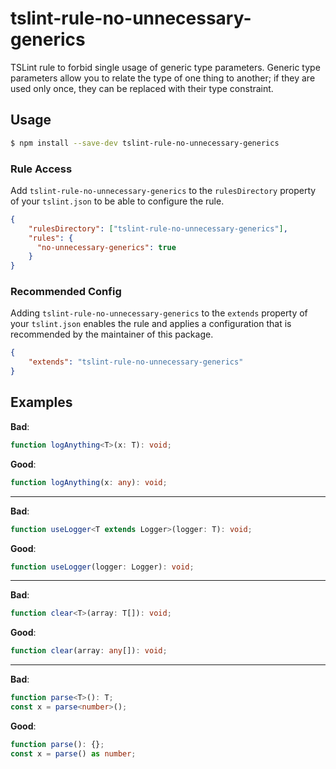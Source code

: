 # tslint-rule-no-unnecessary-generics
TSLint rule to forbid single usage of generic type parameters.
Generic type parameters allow you to relate the type of one thing to another;
if they are used only once, they can be replaced with their type constraint.

## Usage
```bash
$ npm install --save-dev tslint-rule-no-unnecessary-generics
```

### Rule Access
Add `tslint-rule-no-unnecessary-generics` to the `rulesDirectory` property of your `tslint.json` to be 
able to configure the rule.
```json
{
    "rulesDirectory": ["tslint-rule-no-unnecessary-generics"],
    "rules": {
      "no-unnecessary-generics": true
    }
}
```

### Recommended Config
Adding `tslint-rule-no-unnecessary-generics` to the `extends` property of your `tslint.json`
enables the rule and applies a configuration that is recommended by the maintainer of this package.
```json
{
    "extends": "tslint-rule-no-unnecessary-generics"
}
```

## Examples
**Bad**:

```ts
function logAnything<T>(x: T): void;
```

**Good**:

```ts
function logAnything(x: any): void;
```

---

**Bad**:

```ts
function useLogger<T extends Logger>(logger: T): void;
```

**Good**:

```ts
function useLogger(logger: Logger): void;
```

---

**Bad**:

```ts
function clear<T>(array: T[]): void;
```

**Good**:

```ts
function clear(array: any[]): void;
```

---

**Bad**:

```ts
function parse<T>(): T;
const x = parse<number>();
```

**Good**:


```ts
function parse(): {};
const x = parse() as number;
```
